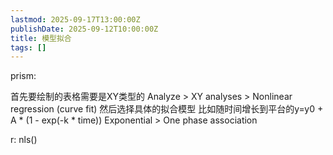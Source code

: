 ```yaml
---
lastmod: 2025-09-17T13:00:00Z
publishDate: 2025-09-12T10:00:00Z
title: 模型拟合
tags: []
---
```



prism:

首先要绘制的表格需要是XY类型的
Analyze > XY analyses > Nonlinear regression (curve fit)
然后选择具体的拟合模型
比如随时间增长到平台的y=y0 + A * (1 - exp(-k * time))
Exponential > One phase association

r:
nls()
